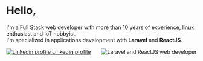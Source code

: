 # Hello,
<div>
    <p>
        I'm a Full Stack web developer with more than 10 years of experience, linux enthusiast and IoT hobbyist.<br />
        I'm specialized in applications development with <b>Laravel</b> and <b>ReactJS</b>.<br />
    </p>
    <img align="right" src="https://www.artizanatweb.ro/github/laravel_and_react_dev.png" alt="Laravel and ReactJS web developer" />
</div>
<div>
    <a href="https://www.linkedin.com/in/daniel-cana-3b313a43/" target="_blank">
        <img src="https://www.artizanatweb.ro/github/linkedin.png" target="_blank" alt="Linkedin profile">
    </a>
    <a href="https://www.linkedin.com/in/daniel-cana-3b313a43/" target="_blank" alt="Linkedin profile">Linked<b>in</b> profile</a>
</div>